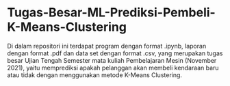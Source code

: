 # Tugas-Besar-ML-Prediksi-Pembeli-K-Means-Clustering
Di dalam repositori ini terdapat program dengan format .ipynb, laporan dengan format .pdf dan data set dengan format .csv, yang merupakan tugas besar Ujian Tengah Semester mata kuliah Pembelajaran Mesin (November 2021), yaitu memprediksi apakah pelanggan akan membeli kendaraan baru atau tidak dengan menggunakan metode K-Means Clustering.
